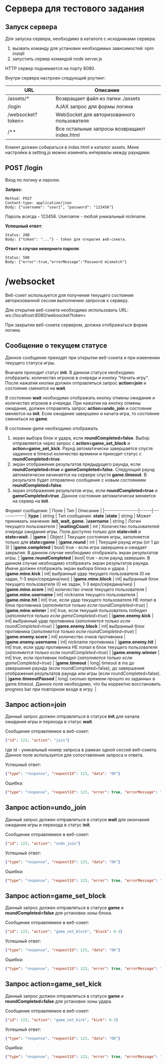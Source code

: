 # Cервера для тестового задания

## Запуск сервера

Для запуска сервера, необходимо в каталоге с исходниками сервера:
1) вызвать команду для установки необходимых зависимостей:
	npm install
2) запустить сервер командой
    node server.js

HTTP сервер поднимается на порту 8080. 

Внутри сервера настроен следующий роутинг:

|       URL       | Описание           |
|-----------------|-------------------|
|/assets/*        | Возвращает файл из папки ./assets |
|/login           | AJAX запрос для формы логина  |
|/websocket?token=| WebSocket для авторизованного пользователя  |
|/**| Все остальные запросы возвращают index.html  |

Клиент должен собираться в index.html и каталог assets. Меня настройки в setting.js можно изменять интервалы между раундами.

## POST /login

Вход по логину и паролю.

**Запрос**:
```
Method: POST
Content-type: application/json
Body: {"username": "user1", "password": "123456"}
```

Пароль всегда - 123456. Username - любой уникальный nickname. 

**Успешный ответ**:
```
Status: 200
Body: {"token": "..."} - token для открытия веб-сокета.
```

**Ответ в случае неверного пароля**:
```
Status: 500
Body: {"error":true,"errorMessage":"Password mismatch"}
```

# /websocket

Веб-сокет используется для получения текущего состояния авторизованной сессии выполнению запросов к серверу.

Для открытия веб-сокета необходимо использовать URL:
ws://localhost:8080/websocket?token=<token>

При закрытии веб-сокета сервером, должна отображаться форма логина.

## Сообщение о текущем статусе

Данное сообщение приходят при открытии веб-сокета и при изменении текущего статуса игры.

Вначале приходит статус **init**. В данном статусе необходимо отобразить: количество игроков в очереди и кнопку "Начать игру". После нажатия кнопки должен отправляться запрос **action=join** и состояние сменится на **wait**.

В состоянии **wait** необходимо отображать кнопку отмены ожидания и количество игроков в очереди. При нажатии на кнопку отмены ожидания, должен отправлять запрос **action=undo_join** и состояние меняется на **init**. Если ожидание завершено и начата игра, то состояние смениться на **game**. 

В состоянии game необходимо отображать
1) экран выбора блок и удара, если **roundCompleted=false**. Выбор отправляется через запрос с **action=game_set_block** и **action=game_set_kick**. Раунд автоматически завершается спустя заданное в timeout количество времени и приходит статус с **roundCompleted=true**.
2) экран отображения результатов предыдущего раунда, если **roundCompleted=true** и **gameCompleted=false**. Следующий раунд автоматически начинается на сервере спустя **game.timeout**. В результате будет отправлено сообщение с новым состоянием **roundCompleted=false**.
3) экран отображения результатов игры, если **roundCompleted=true** и **gameCompleted=true**. Данное состояние автоматически меняется на сервер на **init**.

Формат сообщения:
|       Поле       | Тип | Описание           |
|-----------------|------|-------------|
|**type**        | string | Тип сообщения: **state**
|**state**        | string | Может принимать значения: **init, wait, game**.
|**username**     |  string | Логин текущего пользователя |
|**waitingCount** | int    | Количество пользователей очереди ожидания игры. Поле доступно только для **state=init** и **state=wait**.  |
|**game** | Object | Текущее состояние игры, заполняется только для **state=game** |
|**game.round** | int | Текущий раунд игры (от 1 до 3) |
|**game.completed** | bool| true - если игра завершена и ожидает закрытия. В данном случае необходимо отображать экран результатов игры. |
|**game.roundCompleted** | bool| true - если раунд завершен. В данном случае необходимо отображать экран результатов раунда. Иначе должен отображать экран выбора блока и удара. |
|**game.mine.kick** | int| выбранный удар текущего пользователя (0 не задан, 1-3 верх/середина/низ) |
|**game.mine.block** | int| выбранный блок текущего пользователя (0 не задан, 1-3 верх/середина/низ) |
|**game.mine.score** | int| количество очков текущего пользователя |
|**game.mine.username** | int| nickname текущего пользователя |
|**game.mine.hit** | int| true, если удар текущего пользователя НЕ попал в блок противника (*заполняется только если roundCompleted=true*)  |
|**game.mine.winner** | int| true, если текущий пользователь победил (*заполняется только если gameCompleted=true*)  |
|**game.enemy.kick** | int| выбранный удар противника (*заполняется только если roundCompleted=true*)  |
|**game.enemy.block** | int| выбранный блок противника (*заполняется только если roundCompleted=true*) |
|**game.enemy.score** | int| количество очков противника |
|**game.enemy.username** | int| nickname противника |
|**game.enemy.hit** | int| true, если удар противника НЕ попал в блок текущего пользователя (*заполняется только если roundCompleted=true*)  |
|**game.enemy.winner** | int| true, если противник победил (*заполняется только если gameCompleted=true*)  |
|**game.timeout** | long| timeout в ms до завершения раунда (если roundCompleted=false), до завершения отображения результатов раунда или игры (если roundCompleted=false).  |
|**game.timeoutPassed** | long| сколько времени прошло из заданных в game.timeout. Данное поле необходимо, что бы корректно восстановить progress bar при повторном входе в игру.  |

## Запрос action=join

Данный запрос должен отправляться в статусе **init** для начала ожидания игры и перехода в статус **wait**.

Сообщение отправляемое в веб-сокет:
```json
{"id": 123, "action": "join"}
```

где id - уникальный номер запроса в рамках одной сессий веб-сокета. Данное поле используется для сопоставления запроса и ответа.

Успешный ответ:
```json
{"type": "response", "requestId": 123, "data": "OK"}
```

Ошибка:
```json
{"type": "response", "requestId": 123, "error": true, "errorMessage": "..."}
```

## Запрос action=undo_join

Данный запрос должен отправляться в статусе **wait** для окончания ожидания игры и перехода в статус **init**.

Сообщение отправляемое в веб-сокет:
```json
{"id": 123, "action": "undo_join"}
```

Успешный ответ:
```json
{"type": "response", "requestId": 123, "data": "OK"}
```

Ошибка:
```json
{"type": "response", "requestId": 123, "error": true, "errorMessage": "..."}
```

## Запрос action=game_set_block

Данный запрос должен отправляться в статусе **game** и **roundCompleted=false** для установки зоны блока.

Сообщение отправляемое в веб-сокет:
```json
{"id": 123, "action": "game_set_block", "block": 0-3}
```

Успешный ответ:
```json
{"type": "response", "requestId": 123, "data": "OK"}
```

Ошибка:
```json
{"type": "response", "requestId": 123, "error": true, "errorMessage": "..."}
```

## Запрос action=game_set_kick

Данный запрос должен отправляться в статусе **game** и **roundCompleted=false** для установки зоны удара.

Сообщение отправляемое в веб-сокет:
```json
{"id": 123, "action": "game_set_kick", "kick": 0-3}
```

Успешный ответ:
```json
{"type": "response", "requestId": 123, "data": "OK"}
```

Ошибка:

```json
{"type": "response", "requestId": 123, "error": true, "errorMessage": "..."}
```